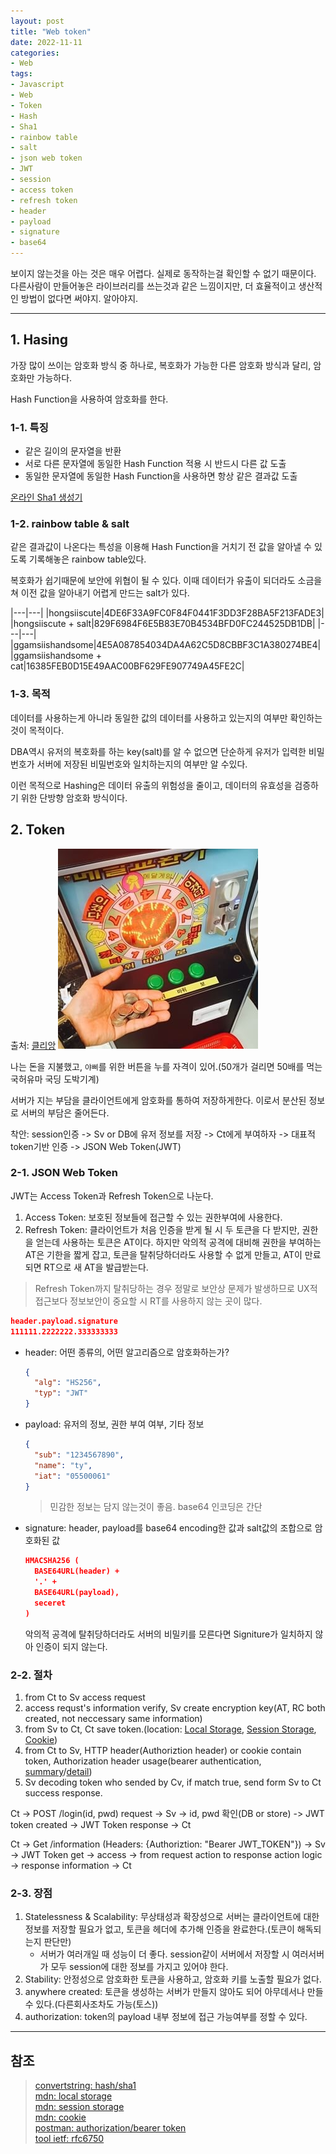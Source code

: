 ```yaml
---
layout: post
title: "Web token"
date: 2022-11-11
categories:
- Web
tags:
- Javascript
- Web
- Token
- Hash
- Sha1
- rainbow table
- salt
- json web token
- JWT
- session
- access token
- refresh token
- header
- payload
- signature
- base64
---
```


보이지 않는것을 아는 것은 매우 어렵다. 실제로 동작하는걸 확인할 수 없기 때문이다. 다른사람이 만들어놓은 라이브러리를 쓰는것과 같은 느낌이지만, 더 효율적이고 생산적인 방법이 없다면 써야지. 알아야지.

---

## 1. Hasing

가장 많이 쓰이는 암호화 방식 중 하나로, 복호화가 가능한 다른 암호화 방식과 달리, 암호화만 가능하다.

Hash Function을 사용하여 암호화를 한다.

### 1-1. 특징

- 같은 길이의 문자열을 반환
- 서로 다른 문자열에 동일한 Hash Function 적용 시 반드시 다른 값 도출
- 동일한 문자열에 동일한 Hash Function을 사용하면 항상 같은 결과값 도출

[온라인 Sha1 생성기](https://www.convertstring.com/ko/Hash/SHA1)

### 1-2. rainbow table & salt

같은 결과값이 나온다는 특성을 이용해 Hash Function을 거치기 전 값을 알아낼 수 있도록 기록해놓은 rainbow table있다.

복호화가 쉽기때문에 보안에 위협이 될 수 있다. 이때 데이터가 유출이 되더라도 소금을 쳐 이전 값을 알아내기 어렵게 만드는 salt가 있다.

|---|---|
|hongsiiscute|4DE6F33A9FC0F84F0441F3DD3F28BA5F213FADE3|
|hongsiiscute + salt|829F6984F6E5B83E70B4534BFD0FC244525DB1DB|
|---|---|
|ggamsiishandsome|4E5A087854034DA4A62C5D8CBBF3C1A380274BE4|
|ggamsiishandsome + cat|16385FEB0D15E49AAC00BF629FE907749A45FE2C|

### 1-3. 목적

데이터를 사용하는게 아니라 동일한 값의 데이터를 사용하고 있는지의 여부만 확인하는 것이 목적이다.

DBA역시 유저의 복호화를 하는 key(salt)를 알 수 없으면 단순하게 유저가 입력한 비밀번호가 서버에 저장된 비밀번호와 일치하는지의 여부만 알 수있다.

이런 목적으로 Hashing은 데이터 유출의 위험성을 줄이고, 데이터의 유효성을 검증하기 위한 단방향 암호화 방식이다.

## 2. Token

출처: [클리앙](https://www.clien.net/service/board/park/9603702)
![국가가허용한유일한마약](/assets/img/221111-yabbi.jpg)

나는 돈을 지불했고, `야삐`를 위한 버튼을 누를 자격이 있어.(50개가 걸리면 50배를 먹는 국허유마 국딩 도박기계)

서버가 지는 부담을 클라이언트에게 암호화를 통하여 저장하게한다. 이로서 분산된 정보로 서버의 부담은 줄어든다.

착안: session인증 -> Sv or DB에 유저 정보를 저장 -> Ct에게 부여하자 -> 대표적 token기반 인증 -> JSON Web Token(JWT)

### 2-1. JSON Web Token

JWT는 Access Token과 Refresh Token으로 나눈다.

1. Access Token: 보호된 정보들에 접근할 수 있는 권한부여에 사용한다.
2. Refresh Token: 클라이언트가 처음 인증을 받게 될 시 두 토큰을 다 받지만, 권한을 얻는데 사용하는 토큰은 AT이다. 하지만 악의적 공격에 대비해 권한을 부여하는 AT은 기한을 짧게 잡고, 토큰을 탈취당하더라도 사용할 수 없게 만들고, AT이 만료되면 RT으로 새 AT을 발급받는다.

> Refresh Token까지 탈취당하는 경우 정말로 보안상 문제가 발생하므로 UX적 접근보다 정보보안이 중요할 시 RT를 사용하지 않는 곳이 많다.

```json
header.payload.signature
111111.2222222.333333333
```

- header: 어떤 종류의, 어떤 알고리즘으로 암호화하는가?

  ```json
  {
    "alg": "HS256",
    "typ": "JWT"
  }
  ```

- payload: 유저의 정보, 권한 부여 여부, 기타 정보

  ```json
  {
    "sub": "1234567890",
    "name": "ty",
    "iat": "05500061"
  }
  ```

  > 민감한 정보는 담지 않는것이 좋음. base64 인코딩은 간단

- signature: header, payload를 base64 encoding한 값과 salt값의 조합으로 암호화된 값

  ```json
  HMACSHA256 (
    BASE64URL(header) +
    '.' +
    BASE64URL(payload),
    seceret
  )
  ```

  악의적 공격에 탈취당하더라도 서버의 비밀키를 모른다면 Signiture가 일치하지 않아 인증이 되지 않는다.
  
### 2-2. 절차

1. from Ct to Sv access request
2. access requst's information verify, Sv create encryption key(AT, RC both created, not neccessary same information)
3. from Sv to Ct, Ct save token.(location: [Local Storage](https://developer.mozilla.org/ko/docs/Web/API/Window/localStorage), [Session Storage](https://developer.mozilla.org/ko/docs/Web/API/Window/sessionStorage), [Cookie](https://developer.mozilla.org/ko/docs/Web/HTTP/Headers/Cookie))
4. from Ct to Sv, HTTP header(Authoriztion header) or cookie contain token, Authorization header usage(bearer authentication, [summary](https://learning.postman.com/docs/sending-requests/authorization/#bearer-token)/[detail](https://tools.ietf.org/html/rfc6750))
5. Sv decoding token who sended by Cv, if match true, send form Sv to Ct success response.


Ct -> POST /login(id, pwd) request -> Sv -> id, pwd 확인(DB or store) -> JWT token created -> JWT Token response -> Ct

Ct -> Get /information (Headers: {Authoriztion: "Bearer JWT_TOKEN"}) -> Sv -> JWT Token get -> access -> from request action to response action logic -> response information -> Ct

### 2-3. 장점

1. Statelessness & Scalability: 무상태성과 확장성으로 서버는 클라이언트에 대한 정보를 저장할 필요가 없고, 토큰을 헤더에 추가해 인증을 완료한다.(토큰이 해독되는지 판단만)
   - 서버가 여러개일 때 성능이 더 좋다. session같이 서버에서 저장할 시 여러서버가 모두 session에 대한 정보를 가지고 있어야 한다.
2. Stability: 안정성으로 암호화한 토큰을 사용하고, 암호화 키를 노출할 필요가 없다.
3. anywhere created: 토큰을 생성하는 서버가 만들지 않아도 되어 아무데서나 만들 수 있다.(다른회사조차도 가능(토스))
4. authorization: token의 payload 내부 정보에 접근 가능여부를 정할 수 있다.

---

## 참조

> [convertstring: hash/sha1](https://www.convertstring.com/ko/Hash/SHA1)   
> [mdn: local storage](https://developer.mozilla.org/ko/docs/Web/API/Window/localStorage)   
> [mdn: session storage](https://developer.mozilla.org/ko/docs/Web/API/Window/sessionStorage)   
> [mdn: cookie](https://developer.mozilla.org/ko/docs/Web/HTTP/Headers/Cookie)   
> [postman: authorization/bearer token](https://learning.postman.com/docs/sending-requests/authorization/#bearer-token)   
> [tool ietf: rfc6750](https://tools.ietf.org/html/rfc6750)